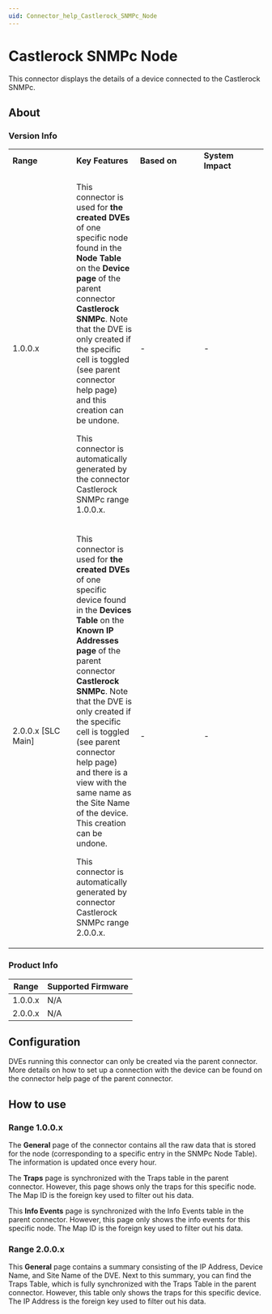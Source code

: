 ```yaml
---
uid: Connector_help_Castlerock_SNMPc_Node
---
```


# Castlerock SNMPc Node

This connector displays the details of a device connected to the Castlerock SNMPc.

## About

### Version Info

<table>
<colgroup>
<col style="width: 25%" />
<col style="width: 25%" />
<col style="width: 25%" />
<col style="width: 25%" />
</colgroup>
<tbody>
<tr class="odd">
<td><strong>Range</strong></td>
<td><strong>Key Features</strong></td>
<td><strong>Based on</strong></td>
<td><strong>System Impact</strong></td>
</tr>
<tr class="even">
<td>1.0.0.x</td>
<td><p>This connector is used for <strong>the created DVEs</strong> of one specific node found in the <strong>Node Table</strong> on the <strong>Device page</strong> of the parent connector <strong>Castlerock SNMPc</strong>. Note that the DVE is only created if the specific cell is toggled (see parent connector help page) and this creation can be undone.</p>
<p>This connector is automatically generated by the connector Castlerock SNMPc range 1.0.0.x.</p></td>
<td>-</td>
<td>-</td>
</tr>
<tr class="odd">
<td>2.0.0.x [SLC Main]</td>
<td><p>This connector is used for <strong>the created DVEs</strong> of one specific device found in the <strong>Devices Table</strong> on the <strong>Known IP Addresses page</strong> of the parent connector <strong>Castlerock SNMPc</strong>. Note that the DVE is only created if the specific cell is toggled (see parent connector help page) and there is a view with the same name as the Site Name of the device. This creation can be undone.</p>
<p>This connector is automatically generated by connector Castlerock SNMPc range 2.0.0.x.</p></td>
<td>-</td>
<td>-</td>
</tr>
</tbody>
</table>

### Product Info

| Range     | Supported Firmware     |
|-----------|------------------------|
| 1.0.0.x   | N/A                    |
| 2.0.0.x   | N/A                    |

## Configuration

DVEs running this connector can only be created via the parent connector. More details on how to set up a connection with the device can be found on the connector help page of the parent connector.

## How to use

### Range 1.0.0.x

The **General** page of the connector contains all the raw data that is stored for the node (corresponding to a specific entry in the SNMPc Node Table). The information is updated once every hour.

The **Traps** page is synchronized with the Traps table in the parent connector. However, this page shows only the traps for this specific node. The Map ID is the foreign key used to filter out his data.

This **Info Events** page is synchronized with the Info Events table in the parent connector. However, this page only shows the info events for this specific node. The Map ID is the foreign key used to filter out his data.

### Range 2.0.0.x

This **General** page contains a summary consisting of the IP Address, Device Name, and Site Name of the DVE. Next to this summary, you can find the Traps Table, which is fully synchronized with the Traps Table in the parent connector. However, this table only shows the traps for this specific device. The IP Address is the foreign key used to filter out his data.
